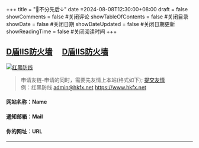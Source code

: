 +++
title = "🤝不分先后↓"
date =2024-08-08T12:30:00+08:00
draft = false
showComments = false         #关闭评论
showTableOfContents = false  #关闭目录
showDate = false             #关闭日期
showDateUpdated = false      #关闭日期更新
showReadingTime = false     #关闭阅读时间
+++


[D盾IIS防火墙](https://d99net.net/ "D盾IIS防火墙")　
[D盾IIS防火墙](https://upyun.com/ "又拍云")　
---
[![红黑防线](/logo.gif)](https://hkfx.net)

>申请友链-申请的同时，需要先友情上本站(格式如下); [提交友情](/feedback '友情链接申请')  
例：红黑防线 admin@hkfx.net https://www.hkfx.net

#### 网站名称：Name  
#### 通知邮箱：Mail 
#### 你的网址：URL 
---